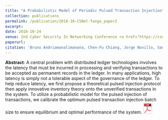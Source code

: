 ```yaml
---
title: "A Probabilistic Model of Periodic Pulsed Transaction Injection"
collection: publications
permalink: /publication/2018-10-CSNet-Tango_paper2
excerpt: 
date: 2018-10-24
venue: 2nd Cyber Security In Networking Conference <a href="https://csnet-conference.org/2018/">(CSNet'18)</a>, Paris, France
paperurl: 
citation: 'Bruno Andriamanalimanana, Chen-Fu Chiang, Jorge Novillo, Sam Sengupta, Ali Tekeoglu, <i>&quot;A Probabilistic Model of Periodic Pulsed Transaction Injection&quot; CSNet2018, October 24-26, Paris. France</i>.'
---
```

**Abstract**: A central problem with distributed ledger technologies involves the latency that must be incurred in processing and verifying transactions to be accepted as permanent records in the ledger. In many applications, high latency is simply not a tolerable aspect of the governance of the ledger. To help reduce latency, we first propose a theoretical pulsed injection protocol then apply innovative inventory theory onto the unverified transactions in the system. To utilize a probabilistic model for the pulsed injection of transactions, we calibrate the optimum pulsed transaction injection batch size to ensure equilibrium and optimal performance of the system. <a href="https://www.dropbox.com/s/s5ug1scwjwpaleb/1570462135.pdf?dl=0)"><img src="../files/pdflogo.jpg" width="30"></a>

<!--Recommended citation: Bruno Andriamanalimanana, Chen-Fu Chiang, Jorge Novillo, Sam Sengupta, Ali Tekeoglu (2018). &quot;.A Probabilistic Model of Periodic Pulsed Transaction Injection&quot; <i>CSNet-2018</i>.-->
